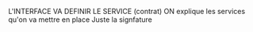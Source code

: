 L'INTERFACE VA DEFINIR LE SERVICE (contrat)
ON explique les services qu'on va mettre en place
Juste la signfature